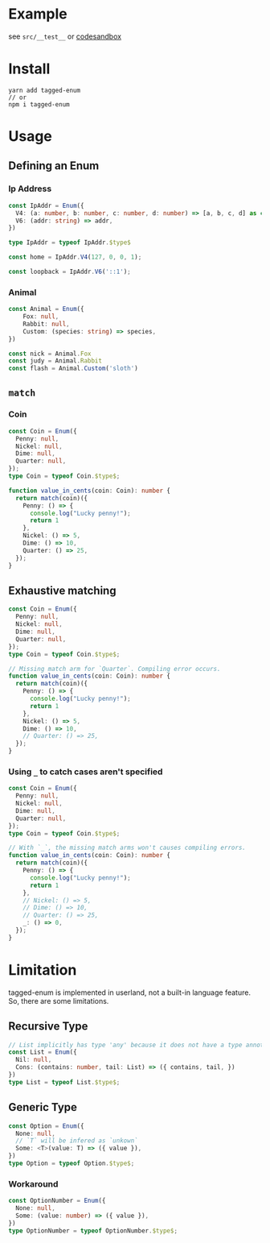 # Example

see `src/__test__` or [codesandbox](https://codesandbox.io/s/crazy-dijkstra-0nsmm?file=/src/index.ts)

# Install

```
yarn add tagged-enum
// or
npm i tagged-enum
```

# Usage

## Defining an Enum

### Ip Address

```ts
const IpAddr = Enum({
  V4: (a: number, b: number, c: number, d: number) => [a, b, c, d] as const,
  V6: (addr: string) => addr,
})

type IpAddr = typeof IpAddr.$type$

const home = IpAddr.V4(127, 0, 0, 1);

const loopback = IpAddr.V6('::1');
```

### Animal

```ts
const Animal = Enum({
    Fox: null,
    Rabbit: null,
    Custom: (species: string) => species,
})

const nick = Animal.Fox
const judy = Animal.Rabbit
const flash = Animal.Custom('sloth')
```

## `match`

### Coin

```ts
const Coin = Enum({
  Penny: null,
  Nickel: null,
  Dime: null,
  Quarter: null,
});
type Coin = typeof Coin.$type$;

function value_in_cents(coin: Coin): number {
  return match(coin)({
    Penny: () => {
      console.log("Lucky penny!");
      return 1
    },
    Nickel: () => 5,
    Dime: () => 10,
    Quarter: () => 25,
  });
}
```

## Exhaustive matching

```ts
const Coin = Enum({
  Penny: null,
  Nickel: null,
  Dime: null,
  Quarter: null,
});
type Coin = typeof Coin.$type$;

// Missing match arm for `Quarter`. Compiling error occurs.
function value_in_cents(coin: Coin): number {
  return match(coin)({
    Penny: () => {
      console.log("Lucky penny!");
      return 1
    },
    Nickel: () => 5,
    Dime: () => 10,
    // Quarter: () => 25,
  });
}
```

### Using `_` to catch cases aren't specified

```ts
const Coin = Enum({
  Penny: null,
  Nickel: null,
  Dime: null,
  Quarter: null,
});
type Coin = typeof Coin.$type$;

// With `_`, the missing match arms won't causes compiling errors.
function value_in_cents(coin: Coin): number {
  return match(coin)({
    Penny: () => {
      console.log("Lucky penny!");
      return 1
    },
    // Nickel: () => 5,
    // Dime: () => 10,
    // Quarter: () => 25,
    _: () => 0,
  });
}
```

# Limitation

tagged-enum is implemented in userland, not a built-in language feature. So, there are some limitations.

## Recursive Type

```ts
// List implicitly has type 'any' because it does not have a type annotation and is referenced directly or indirectly in its own initializer ts(7022)
const List = Enum({
  Nil: null,
  Cons: (contains: number, tail: List) => ({ contains, tail, })
})
type List = typeof List.$type$;
```

## Generic Type

```ts
const Option = Enum({
  None: null,
  // `T` will be infered as `unkown`
  Some: <T>(value: T) => ({ value }),
})
type Option = typeof Option.$type$;
```

### Workaround

```ts
const OptionNumber = Enum({
  None: null,
  Some: (value: number) => ({ value }),
})
type OptionNumber = typeof OptionNumber.$type$;
```
